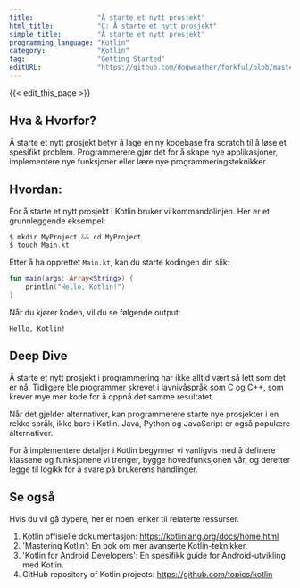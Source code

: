 ```yaml
---
title:                "Å starte et nytt prosjekt"
html_title:           "C: Å starte et nytt prosjekt"
simple_title:         "Å starte et nytt prosjekt"
programming_language: "Kotlin"
category:             "Kotlin"
tag:                  "Getting Started"
editURL:              "https://github.com/dogweather/forkful/blob/master/content/no/kotlin/starting-a-new-project.md"
---
```


{{< edit_this_page >}}

## Hva & Hvorfor?
Å starte et nytt prosjekt betyr å lage en ny kodebase fra scratch til å løse et spesifikt problem. Programmerere gjør det for å skape nye applikasjoner, implementere nye funksjoner eller lære nye programmeringsteknikker.

## Hvordan:
For å starte et nytt prosjekt i Kotlin bruker vi kommandolinjen. Her er et grunnleggende eksempel:

```Kotlin
$ mkdir MyProject && cd MyProject
$ touch Main.kt 
```
Etter å ha opprettet `Main.kt`, kan du starte kodingen din slik:

```Kotlin
fun main(args: Array<String>) {
    println("Hello, Kotlin!")
}
```

Når du kjører koden, vil du se følgende output:

```
Hello, Kotlin!
```
## Deep Dive
Å starte et nytt prosjekt i programmering har ikke alltid vært så lett som det er nå. Tidligere ble programmer skrevet i lavnivåspråk som C og C++, som krever mye mer kode for å oppnå det samme resultatet.

Når det gjelder alternativer, kan programmerere starte nye prosjekter i en rekke språk, ikke bare i Kotlin. Java, Python og JavaScript er også populære alternativer.

For å implementere detaljer i Kotlin begynner vi vanligvis med å definere klassene og funksjonene vi trenger, bygge hovedfunksjonen vår, og deretter legge til logikk for å svare på brukerens handlinger.

## Se også
Hvis du vil gå dypere, her er noen lenker til relaterte ressurser.

1. Kotlin offisielle dokumentasjon: https://kotlinlang.org/docs/home.html
2. 'Mastering Kotlin': En bok om mer avanserte Kotlin-teknikker.
3. 'Kotlin for Android Developers': En spesifikk guide for Android-utvikling med Kotlin.
4. GitHub repository of Kotlin projects: https://github.com/topics/kotlin